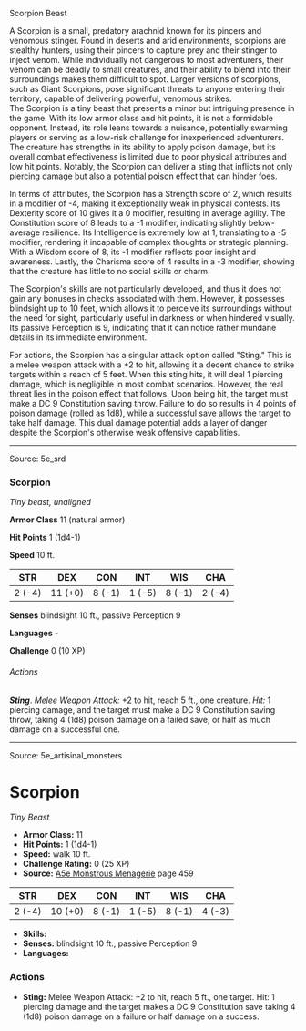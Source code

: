 <MonsterName/>Scorpion</MonsterName>
<CreatureType/>Beast</CreatureType>

<summary>A Scorpion is a small, predatory arachnid known for its pincers and venomous stinger. Found in deserts and arid environments, scorpions are stealthy hunters, using their pincers to capture prey and their stinger to inject venom. While individually not dangerous to most adventurers, their venom can be deadly to small creatures, and their ability to blend into their surroundings makes them difficult to spot. Larger versions of scorpions, such as Giant Scorpions, pose significant threats to anyone entering their territory, capable of delivering powerful, venomous strikes.</summary>

<summary>The Scorpion is a tiny beast that presents a minor but intriguing presence in the game. With its low armor class and hit points, it is not a formidable opponent. Instead, its role leans towards a nuisance, potentially swarming players or serving as a low-risk challenge for inexperienced adventurers. The creature has strengths in its ability to apply poison damage, but its overall combat effectiveness is limited due to poor physical attributes and low hit points. Notably, the Scorpion can deliver a sting that inflicts not only piercing damage but also a potential poison effect that can hinder foes.</summary>

<detail>

In terms of attributes, the Scorpion has a Strength score of 2, which results in a modifier of -4, making it exceptionally weak in physical contests. Its Dexterity score of 10 gives it a 0 modifier, resulting in average agility. The Constitution score of 8 leads to a -1 modifier, indicating slightly below-average resilience. Its Intelligence is extremely low at 1, translating to a -5 modifier, rendering it incapable of complex thoughts or strategic planning. With a Wisdom score of 8, its -1 modifier reflects poor insight and awareness. Lastly, the Charisma score of 4 results in a -3 modifier, showing that the creature has little to no social skills or charm.

The Scorpion's skills are not particularly developed, and thus it does not gain any bonuses in checks associated with them. However, it possesses blindsight up to 10 feet, which allows it to perceive its surroundings without the need for sight, particularly useful in darkness or when hindered visually. Its passive Perception is 9, indicating that it can notice rather mundane details in its immediate environment.

For actions, the Scorpion has a singular attack option called "Sting." This is a melee weapon attack with a +2 to hit, allowing it a decent chance to strike targets within a reach of 5 feet. When this sting hits, it will deal 1 piercing damage, which is negligible in most combat scenarios. However, the real threat lies in the poison effect that follows. Upon being hit, the target must make a DC 9 Constitution saving throw. Failure to do so results in 4 points of poison damage (rolled as 1d8), while a successful save allows the target to take half damage. This dual damage potential adds a layer of danger despite the Scorpion's otherwise weak offensive capabilities. </detail>



---

Source: 5e_srd

### Scorpion

*Tiny beast, unaligned*

**Armor Class** 11 (natural armor)

**Hit Points** 1 (1d4-1)

**Speed** 10 ft.

| STR    | DEX     | CON    | INT    | WIS    | CHA    |
|--------|---------|--------|--------|--------|--------|
| 2 (-4) | 11 (+0) | 8 (-1) | 1 (-5) | 8 (-1) | 2 (-4) |

**Senses** blindsight 10 ft., passive Perception 9

**Languages** -

**Challenge** 0 (10 XP)

###### Actions

***Sting***. *Melee Weapon Attack:* +2 to hit, reach 5 ft., one creature. *Hit:* 1 piercing damage, and the target must make a DC 9 Constitution saving throw, taking 4 (1d8) poison damage on a failed save, or half as much damage on a successful one.



---

Source: 5e_artisinal_monsters

# Scorpion

*Tiny* *Beast*

- **Armor Class:** 11
- **Hit Points:** 1 (1d4-1)
- **Speed:** walk 10 ft.
- **Challenge Rating:** 0 (25 XP)
- **Source:** [A5e Monstrous Menagerie](https://enpublishingrpg.com/products/level-up-monstrous-menagerie-a5e) page 459

| STR | DEX | CON | INT | WIS | CHA |
| --- | --- | --- | --- | --- | --- |
| 2 (-4) | 10 (+0) | 8 (-1) | 1 (-5) | 8 (-1) | 4 (-3) |

- **Skills:** 
- **Senses:** blindsight 10 ft., passive Perception 9
- **Languages:** 

### Actions

- **Sting:** Melee Weapon Attack: +2 to hit, reach 5 ft., one target. Hit: 1 piercing damage and the target makes a DC 9 Constitution save  taking 4 (1d8) poison damage on a failure or half damage on a success.





